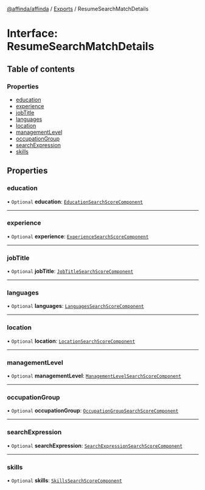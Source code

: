 [@affinda/affinda](../README.md) / [Exports](../modules.md) / ResumeSearchMatchDetails

# Interface: ResumeSearchMatchDetails

## Table of contents

### Properties

- [education](ResumeSearchMatchDetails.md#education)
- [experience](ResumeSearchMatchDetails.md#experience)
- [jobTitle](ResumeSearchMatchDetails.md#jobtitle)
- [languages](ResumeSearchMatchDetails.md#languages)
- [location](ResumeSearchMatchDetails.md#location)
- [managementLevel](ResumeSearchMatchDetails.md#managementlevel)
- [occupationGroup](ResumeSearchMatchDetails.md#occupationgroup)
- [searchExpression](ResumeSearchMatchDetails.md#searchexpression)
- [skills](ResumeSearchMatchDetails.md#skills)

## Properties

### education

• `Optional` **education**: [`EducationSearchScoreComponent`](EducationSearchScoreComponent.md)

___

### experience

• `Optional` **experience**: [`ExperienceSearchScoreComponent`](ExperienceSearchScoreComponent.md)

___

### jobTitle

• `Optional` **jobTitle**: [`JobTitleSearchScoreComponent`](JobTitleSearchScoreComponent.md)

___

### languages

• `Optional` **languages**: [`LanguagesSearchScoreComponent`](LanguagesSearchScoreComponent.md)

___

### location

• `Optional` **location**: [`LocationSearchScoreComponent`](LocationSearchScoreComponent.md)

___

### managementLevel

• `Optional` **managementLevel**: [`ManagementLevelSearchScoreComponent`](ManagementLevelSearchScoreComponent.md)

___

### occupationGroup

• `Optional` **occupationGroup**: [`OccupationGroupSearchScoreComponent`](OccupationGroupSearchScoreComponent.md)

___

### searchExpression

• `Optional` **searchExpression**: [`SearchExpressionSearchScoreComponent`](SearchExpressionSearchScoreComponent.md)

___

### skills

• `Optional` **skills**: [`SkillsSearchScoreComponent`](SkillsSearchScoreComponent.md)
